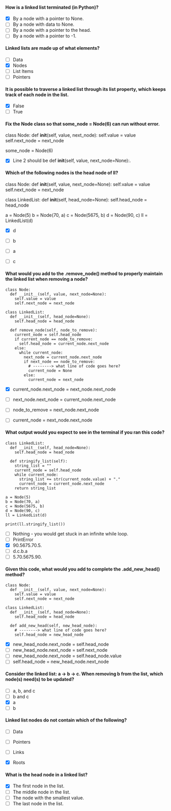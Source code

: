 

#### How is a linked list terminated (in Python)?

- [x] By a node with a pointer to None.
- [ ] By a node with data to None.
- [ ] By a node with a pointer to the head.
- [ ] By a node with a pointer to -1.

#### Linked lists are made up of what elements?

- [ ] Data
- [x] Nodes
- [ ] List Items
- [ ] Pointers

#### It is possible to traverse a linked list through its list property, which keeps track of each node in the list.

- [x] False
- [ ] True

#### Fix the Node class so that some_node = Node(6) can run without error.

  class Node:
    def __init__(self, value, next_node):
      self.value = value
      self.next_node = next_node

  some_node = Node(6)

- [x] Line 2 should be def __init__(self, value, next_node=None):.

#### Which of the following nodes is the head node of ll?

  class Node:
    def __init__(self, value, next_node=None):
      self.value = value
      self.next_node = next_node

  class LinkedList:
    def __init__(self, head_node=None):
      self.head_node = head_node

  a = Node(5)
  b = Node(70, a)
  c = Node(5675, b)
  d = Node(90, c)
  ll = LinkedList(d)

- [x] d
- [ ] b
- [ ] a
- [ ] c


#### What would you add to the .remove_node() method to properly maintain the linked list when removing a node?

    class Node:
      def __init__(self, value, next_node=None):
        self.value = value
        self.next_node = next_node

    class LinkedList:
      def __init__(self, head_node=None):
        self.head_node = head_node

      def remove_node(self, node_to_remove):
        current_node = self.head_node
        if current_node == node_to_remove:
          self.head_node = current_node.next_node
        else:
          while current_node:
            next_node = current_node.next_node
            if next_node == node_to_remove:
              # --------> what line of code goes here?
              current_node = None
            else:
              current_node = next_node

- [x] current_node.next_node = next_node.next_node
- [ ] next_node.next_node = current_node.next_node
- [ ] node_to_remove = next_node.next_node
- [ ] current_node = next_node.next_node


#### What output would you expect to see in the terminal if you ran this code?

    class LinkedList:
      def __init__(self, head_node=None):
        self.head_node = head_node

      def stringify_list(self):
        string_list = ""
        current_node = self.head_node
        while current_node:
          string_list += str(current_node.value) + "."
          current_node = current_node.next_node
        return string_list

    a = Node(5)
    b = Node(70, a)
    c = Node(5675, b)
    d = Node(90, c)
    ll = LinkedList(d)

    print(ll.stringify_list())

- [ ] Nothing - you would get stuck in an infinite while loop.
- [ ] PrintError
- [x] 90.5675.70.5.
- [ ] d.c.b.a
- [ ] 5.70.5675.90.

#### Given this code, what would you add to complete the .add_new_head() method?

    class Node:
      def __init__(self, value, next_node=None):
        self.value = value
        self.next_node = next_node

    class LinkedList:
      def __init__(self, head_node=None):
        self.head_node = head_node

      def add_new_head(self, new_head_node):
        # --------> what line of code goes here?
        self.head_node = new_head_node

- [x] new_head_node.next_node = self.head_node
- [ ] new_head_node.next_node = self.next_node
- [ ] new_head_node.next_node = self.head_node.value
- [ ] self.head_node = new_head_node.next_node

#### Consider the linked list: a -> b -> c. When removing b from the list, which node(s) need(s) to be updated?

- [ ] a, b, and c
- [ ] b and c
- [x] a
- [ ] b

#### Linked list nodes do not contain which of the following?

- [ ] Data
- [ ] Pointers
- [ ] Links
- [x] Roots


#### What is the head node in a linked list?

- [x] The first node in the list.
- [ ] The middle node in the list.
- [ ] The node with the smallest value.
- [ ] The last node in the list.
